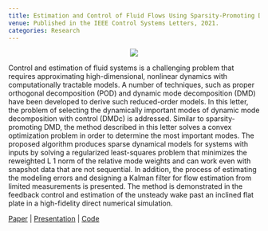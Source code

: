 ```yaml
---
title: Estimation and Control of Fluid Flows Using Sparsity-Promoting Dynamic Mode Decomposition
venue: Published in the IEEE Control Systems Letters, 2021.
categories: Research
---
```


<p align="center">
  <img max-width: 60%;
  height: auto; src="/docs/dmdcsp_flat_plate_wake.gif" />
</p>

Control and estimation of fluid systems is a challenging problem that requires approximating high-dimensional, nonlinear dynamics with computationally tractable models. A number of techniques, such as proper orthogonal decomposition (POD) and dynamic mode decomposition (DMD) have been developed to derive such reduced-order models. In this letter, the problem of selecting the dynamically important modes of dynamic mode decomposition with control (DMDc) is addressed. Similar to sparsity-promoting DMD, the method described in this letter solves a convex optimization problem in order to determine the most important modes. The proposed algorithm produces sparse dynamical models for systems with inputs by solving a regularized least-squares problem that minimizes the reweighted L 1 norm of the relative mode weights and can work even with snapshot data that are not sequential. In addition, the process of estimating the modeling errors and designing a Kalman filter for flow estimation from limited measurements is presented. The method is demonstrated in the feedback control and estimation of the unsteady wake past an inclined flat plate in a high-fidelity direct numerical simulation.

[Paper](https://ieeexplore.ieee.org/abstract/document/9164896) \|
[Presentation](https://alextsolovikos.github.io/docs/Presentation_Estimation_and_Control_of_Fluid_Flows_using_Sparsity_Promoting_Dynamic_Mode_Decomposition.pdf) \|
[Code](https://github.com/alextsolovikos/DMDcsp)
